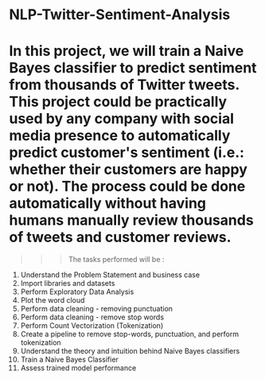 # NLP-Twitter-Sentiment-Analysis

# In this project, we will train a Naive Bayes classifier to predict sentiment from thousands of Twitter tweets. This project could be practically used by any company with social media presence to automatically predict customer's sentiment (i.e.: whether their customers are happy or not). The process could be done automatically without having humans manually review thousands of tweets and customer reviews. 


>>> The tasks performed will be :

1. Understand the Problem Statement and business case
2. Import libraries and datasets
3. Perform Exploratory Data Analysis
4. Plot the word cloud
5. Perform data cleaning - removing punctuation
6. Perform data cleaning - remove stop words
7. Perform Count Vectorization (Tokenization)
8. Create a pipeline to remove stop-words, punctuation, and perform tokenization
9. Understand the theory and intuition behind Naive Bayes classifiers
10. Train a Naive Bayes Classifier
11. Assess trained model performance

